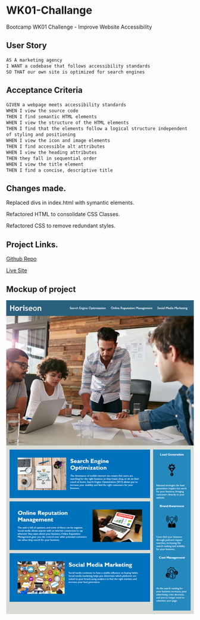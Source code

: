 # WK01-Challange
Bootcamp WK01 Challenge - Improve Website Accessibility 


## User Story

```
AS A marketing agency
I WANT a codebase that follows accessibility standards
SO THAT our own site is optimized for search engines
```

## Acceptance Criteria

```
GIVEN a webpage meets accessibility standards
WHEN I view the source code
THEN I find semantic HTML elements
WHEN I view the structure of the HTML elements
THEN I find that the elements follow a logical structure independent of styling and positioning
WHEN I view the icon and image elements
THEN I find accessible alt attributes
WHEN I view the heading attributes
THEN they fall in sequential order
WHEN I view the title element
THEN I find a concise, descriptive title
```
## Changes made.

Replaced divs in index.html with symantic elements.

Refactored HTML to consolidate CSS Classes.

Refactored CSS to remove redundant styles.


## Project Links.

[Github Repo](https://github.com/Kokkonut/WK01-Challange)

[Live Site](https://kokkonut.github.io/WK01-Challange/)

## Mockup of project

![](./assets/images/readme-img/01-html-css-git-homework-demo.png)